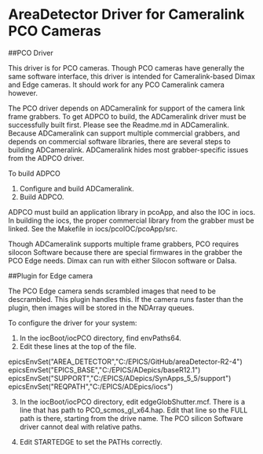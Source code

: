 # AreaDetector Driver for Cameralink PCO Cameras



##PCO Driver

This driver is for PCO cameras. Though PCO cameras have generally the same software interface,
this driver is intended for Cameralink-based Dimax and Edge cameras. It should work for
any PCO Cameralink camera however.

The PCO driver depends on ADCameralink for support of the camera link frame grabbers. To get ADPCO to 
build, the ADCameralink driver must be successfully built first. Please see the Readme.md in ADCameralink.
Because ADCameralink can support multiple commercial grabbers, and depends on commercial software
libraries, there are several steps to building ADCameralink. ADCameralink hides most grabber-specific
issues from the ADPCO driver.

To build ADPCO
1. Configure and build ADCameralink.
2. Build ADPCO.

ADPCO must build an application library in pcoApp, and also the IOC in iocs.
In building the iocs, the proper commercial library from the grabber must be linked.
See the Makefile in iocs/pcoIOC/pcoApp/src. 


Though ADCameralink supports multiple frame grabbers, PCO requires silocon Software because there
are special firmwares in the grabber the PCO Edge needs. Dimax can run with either
Silocon software or Dalsa. 











##Plugin for Edge camera

The PCO Edge camera sends scrambled images that need to be descrambled. This plugin 
handles this. If the camera runs faster than the plugin, then images will be stored 
in the NDArray queues.


To configure the driver for your system:
1. In the iocBoot/iocPCO directory, find envPaths64.
2. Edit these lines at the top of the file.

epicsEnvSet("AREA_DETECTOR","C:/EPICS/GitHub/areaDetector-R2-4")
epicsEnvSet("EPICS_BASE","C:/EPICS/ADepics/baseR12.1")
epicsEnvSet("SUPPORT","C:/EPICS/ADepics/SynApps_5_5/support")
epicsEnvSet("REQPATH","C:/EPICS/ADEpics/iocs")

3. In the iocBoot/iocPCO directory, edit edgeGlobShutter.mcf. There is a line that has path to
   PCO_scmos_gl_x64.hap. Edit that line so the FULL path is there, starting from the drive name.
   The PCO silicon Software driver cannot deal with relative paths.
   
4. Edit STARTEDGE to set the PATHs correctly.  






